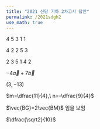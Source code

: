 ```yaml
---
title: "2021 신당 기하 2차고사 답안"
permalink: /2021sdgh2
use_math: true
---
```


4 5 3 1 1

4 2 2 5 3

2 3 5 1 4 2

$-4\vec{a}+7\vec{b}$

$(3, -13)$

$m=\dfrac{11}{4},\ n=-\dfrac{9}{4}$

$\vec{BG}=2\vec{BM}$ 임을 보임

$\dfrac{\sqrt2}{10}$